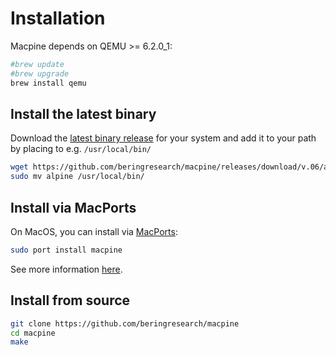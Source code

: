 # Installation

Macpine depends on QEMU >= 6.2.0_1:

```bash
#brew update
#brew upgrade
brew install qemu
```

## Install the latest binary

Download the [latest binary release](https://github.com/beringresearch/macpine/releases) for your system and add it to your path by placing to e.g. `/usr/local/bin/`

```bash
wget https://github.com/beringresearch/macpine/releases/download/v.06/alpine_darwin_arm64
sudo mv alpine /usr/local/bin/
```

## Install via MacPorts
On MacOS, you can install via [MacPorts](https://www.macports.org/):

```bash
sudo port install macpine
```

See more information [here](https://ports.macports.org/port/macpine/).

## Install from source

```bash
git clone https://github.com/beringresearch/macpine
cd macpine
make
```
